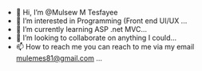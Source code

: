 - 👋 Hi, I’m @Mulsew M Tesfayee
- 👀 I’m interested in Programming (Front end UI/UX  ...
- 🌱 I’m currently learning ASP .net MVC...
- 💞️ I’m looking to collaborate on anything I could...
- 📫 How to reach me you can reach to me via my email mulemes81@gmail.com ...

<!---
Muliemes/Muliemes is a ✨ special ✨ repository because its `README.md` (this file) appears on your GitHub profile.
You can click the Preview link to take a look at your changes.
--->
